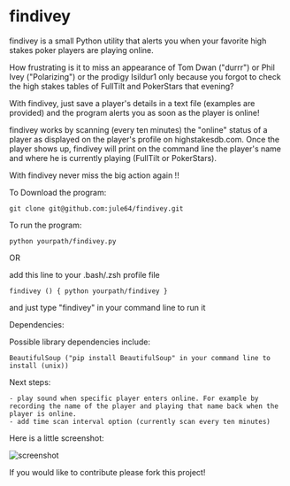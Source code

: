 findivey
========

findivey is a small Python utility that alerts you when your favorite high stakes poker players are playing online.


How frustrating is it to miss an appearance of Tom Dwan ("durrr") or Phil Ivey ("Polarizing") or the prodigy Isildur1 only because you forgot to check the high stakes tables of FullTilt and PokerStars that evening?

With findivey, just save a player's details in a text file (examples are provided) and the program alerts you as soon as the player is online! 

findivey works by scanning (every ten minutes) the "online" status of a player as displayed on the player's profile on highstakesdb.com.  Once the player shows up, findivey will print on the command line the player's name and where he is currently playing (FullTilt or PokerStars).

With findivey never miss the big action again !!


To Download the program:

    git clone git@github.com:jule64/findivey.git


To run the program:

    python yourpath/findivey.py

OR

add this line to your .bash/.zsh profile file

	findivey () { python yourpath/findivey }

and just type "findivey" in your command line to run it


Dependencies:

Possible library dependencies include:

	BeautifulSoup ("pip install BeautifulSoup" in your command line to install (unix))


Next steps:

    - play sound when specific player enters online. For example by recording the name of the player and playing that name back when the player is online.
    - add time scan interval option (currently scan every ten minutes)


Here is a little screenshot:

![screenshot](https://raw.github.com/jule64/findivey/master/img/screenshot1.png)



If you would like to contribute please fork this project!


